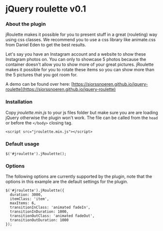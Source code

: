 # jQuery roulette v0.1

### About the plugin
jRoulette makes it possible for you to present stuff in a great (rouleting) way using css classes. We recommend you to use a css library like animate.css from Daniel Eden to get the best results.

Let's say you have an Instagram account and a website to show these Instagram photos on. You can only to showcase 5 photos because the container doesn't allow you to show more of your great pictures. jRoulette makes it possible for you to rotate these items so you can show more than the 5 pictures that you got room for.

A demo can be found over here: [https://sjorssnoeren.github.io/jquery-roulette](https://sjorssnoeren.github.io/jquery-roulette) 

### Installation

Copy *jroulette.min.js* to your js files folder but make sure you are are loading jQuery otherwise the plugin won't work. The file can be called from the `head` or before the `</body>` closing tag.

```
<script src="jroulette.min.js"></script>
```

### Default usage

```
$('#jroulette').jRoulette();
```

### Options

The following options are currently supported by the plugin, note that the options in this example are the default settings for the plugin.

```
$('#jroulette').jRoulette({
  duration: 3000,
  itemClass: 'item',
  maxItems: 6,
  transitionInClass: 'animated fadeIn',
  transitionInDuration: 1000,
  transitionOutClass: 'animated fadeOut',
  transitionOutDuration: 1000
});
```